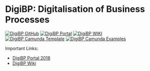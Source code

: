 # DigiBP: Digitalisation of Business Processes

[![DigiBP GitHub](https://img.shields.io/badge/DigiBP-GitHub-lightgrey.svg)](https://github.com/DigiBP)
[![DigiBP Portal](https://img.shields.io/badge/DigiBP-Portal-brightgreen.svg)](https://digibp.github.io)
[![DigiBP WIKI](https://img.shields.io/badge/DigiBP-WIKI-yellow.svg)](https://github.com/DigiBP/digibp.github.io/wiki)
[![DigiBP Camunda Template](https://img.shields.io/badge/DigiBP-Camunda%20Template-red.svg)](https://github.com/DigiBP/digibp-camunda-template)
[![DigiBP Camunda Examples](https://img.shields.io/badge/DigiBP-Camunda%20Examples-blue.svg)](https://github.com/DigiBP/digibp-camunda-examples)

Important Links:
- [DigiBP Portal 2018](portal-2018)
- [DigiBP Wiki](https://github.com/DigiBP/digibp.github.io/wiki)
